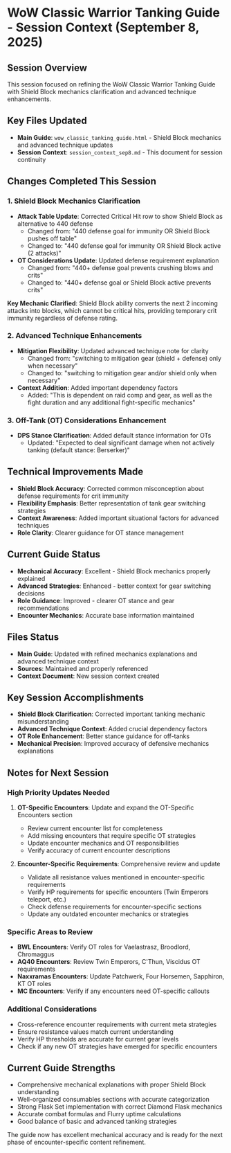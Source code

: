 # WoW Classic Warrior Tanking Guide - Session Context (September 8, 2025)

## Session Overview
This session focused on refining the WoW Classic Warrior Tanking Guide with Shield Block mechanics clarification and advanced technique enhancements.

## Key Files Updated
- **Main Guide**: `wow_classic_tanking_guide.html` - Shield Block mechanics and advanced technique updates
- **Session Context**: `session_context_sep8.md` - This document for session continuity

## Changes Completed This Session

### 1. Shield Block Mechanics Clarification
- **Attack Table Update**: Corrected Critical Hit row to show Shield Block as alternative to 440 defense
  - Changed from: "440 defense goal for immunity OR Shield Block pushes off table"
  - Changed to: "440 defense goal for immunity OR Shield Block active (2 attacks)"
- **OT Considerations Update**: Updated defense requirement explanation
  - Changed from: "440+ defense goal prevents crushing blows and crits"
  - Changed to: "440+ defense goal or Shield Block active prevents crits"

**Key Mechanic Clarified**: Shield Block ability converts the next 2 incoming attacks into blocks, which cannot be critical hits, providing temporary crit immunity regardless of defense rating.

### 2. Advanced Technique Enhancements
- **Mitigation Flexibility**: Updated advanced technique note for clarity
  - Changed from: "switching to mitigation gear (shield + defense) only when necessary"
  - Changed to: "switching to mitigation gear and/or shield only when necessary"
- **Context Addition**: Added important dependency factors
  - Added: "This is dependent on raid comp and gear, as well as the fight duration and any additional fight-specific mechanics"

### 3. Off-Tank (OT) Considerations Enhancement
- **DPS Stance Clarification**: Added default stance information for OTs
  - Updated: "Expected to deal significant damage when not actively tanking (default stance: Berserker)"

## Technical Improvements Made
- **Shield Block Accuracy**: Corrected common misconception about defense requirements for crit immunity
- **Flexibility Emphasis**: Better representation of tank gear switching strategies
- **Context Awareness**: Added important situational factors for advanced techniques
- **Role Clarity**: Clearer guidance for OT stance management

## Current Guide Status
- **Mechanical Accuracy**: Excellent - Shield Block mechanics properly explained
- **Advanced Strategies**: Enhanced - better context for gear switching decisions
- **Role Guidance**: Improved - clearer OT stance and gear recommendations
- **Encounter Mechanics**: Accurate base information maintained

## Files Status
- **Main Guide**: Updated with refined mechanics explanations and advanced technique context
- **Sources**: Maintained and properly referenced
- **Context Document**: New session context created

## Key Session Accomplishments
- **Shield Block Clarification**: Corrected important tanking mechanic misunderstanding
- **Advanced Technique Context**: Added crucial dependency factors
- **OT Role Enhancement**: Better stance guidance for off-tanks
- **Mechanical Precision**: Improved accuracy of defensive mechanics explanations

## Notes for Next Session

### High Priority Updates Needed
1. **OT-Specific Encounters**: Update and expand the OT-Specific Encounters section
   - Review current encounter list for completeness
   - Add missing encounters that require specific OT strategies
   - Update encounter mechanics and OT responsibilities
   - Verify accuracy of current encounter descriptions

2. **Encounter-Specific Requirements**: Comprehensive review and update
   - Validate all resistance values mentioned in encounter-specific requirements
   - Verify HP requirements for specific encounters (Twin Emperors teleport, etc.)
   - Check defense requirements for encounter-specific sections
   - Update any outdated encounter mechanics or strategies

### Specific Areas to Review
- **BWL Encounters**: Verify OT roles for Vaelastrasz, Broodlord, Chromaggus
- **AQ40 Encounters**: Review Twin Emperors, C'Thun, Viscidus OT requirements
- **Naxxramas Encounters**: Update Patchwerk, Four Horsemen, Sapphiron, KT OT roles
- **MC Encounters**: Verify if any encounters need OT-specific callouts

### Additional Considerations
- Cross-reference encounter requirements with current meta strategies
- Ensure resistance values match current understanding
- Verify HP thresholds are accurate for current gear levels
- Check if any new OT strategies have emerged for specific encounters

## Current Guide Strengths
- Comprehensive mechanical explanations with proper Shield Block understanding
- Well-organized consumables sections with accurate categorization
- Strong Flask Set implementation with correct Diamond Flask mechanics
- Accurate combat formulas and Flurry uptime calculations
- Good balance of basic and advanced tanking strategies

The guide now has excellent mechanical accuracy and is ready for the next phase of encounter-specific content refinement.